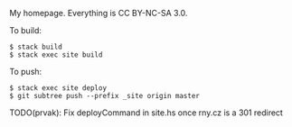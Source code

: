 My homepage. Everything is CC BY-NC-SA 3.0.

To build:

    $ stack build
    $ stack exec site build

To push:

    $ stack exec site deploy
    $ git subtree push --prefix _site origin master

TODO(prvak): Fix deployCommand in site.hs once rny.cz is a 301 redirect
